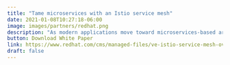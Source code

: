 ```yaml
---
title: "Tame microservices with an Istio service mesh"
date: 2021-01-08T10:27:18-06:00
image: images/partners/redhat.png
description: "As modern applications move toward microservices-based architectures, development teams struggle to properly build, debug, and connect these distributed services. Application operations teams face additional challenges related to deploying and scaling these applications, as well as understanding performance and troubleshooting failures. Containers and container orchestration systems are not enough. Find out how to tame your microservices with an Istio service mesh."
button: Download White Paper
link: https://www.redhat.com/cms/managed-files/ve-istio-service-mesh-overview-f23287wg-202004-en.pdf
draft: false
---
```

